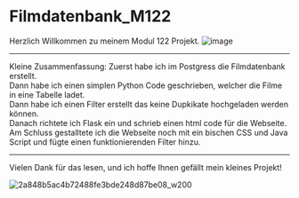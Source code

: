 # Filmdatenbank_M122
Herzlich Willkommen zu meinem Modul 122 Projekt.
![image](https://github.com/AndrinRueeggNoser/Filmdatenbank_M122/assets/145564904/9172525f-c6b4-45cc-bbc9-f1616660edd9)
___
Kleine Zusammenfassung:
Zuerst habe ich im Postgress die Filmdatenbank erstellt. <br>
Dann habe ich einen simplen Python Code geschrieben, welcher die Filme in eine Tabelle ladet. <br>
Dann habe ich einen Filter erstellt das keine Dupkikate hochgeladen werden können. <br>
Danach richtete ich Flask ein und schrieb einen html code für die Webseite. <br>
Am Schluss gestalltete ich die Webseite noch mit ein bischen CSS und Java Script und fügte einen funktionierenden Filter hinzu. <br>
___
Vielen Dank für das lesen, und ich hoffe Ihnen gefällt mein kleines Projekt!

![2a848b5ac4b72488fe3bde248d87be08_w200](https://github.com/AndrinRueeggNoser/Filmdatenbank_M122/assets/145564904/88e72c6d-d9f0-4fce-8e9c-075731992c0a)
